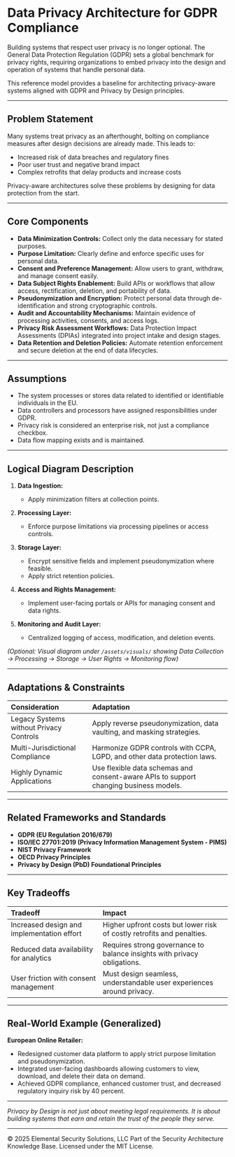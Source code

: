 # Data Privacy Architecture for GDPR Compliance

Building systems that respect user privacy is no longer optional. The General Data Protection Regulation (GDPR) sets a global benchmark for privacy rights, requiring organizations to embed privacy into the design and operation of systems that handle personal data.

This reference model provides a baseline for architecting privacy-aware systems aligned with GDPR and Privacy by Design principles.

---

## Problem Statement

Many systems treat privacy as an afterthought, bolting on compliance measures after design decisions are already made. This leads to:
- Increased risk of data breaches and regulatory fines
- Poor user trust and negative brand impact
- Complex retrofits that delay products and increase costs

Privacy-aware architectures solve these problems by designing for data protection from the start.

---

## Core Components

- **Data Minimization Controls:** Collect only the data necessary for stated purposes.
- **Purpose Limitation:** Clearly define and enforce specific uses for personal data.
- **Consent and Preference Management:** Allow users to grant, withdraw, and manage consent easily.
- **Data Subject Rights Enablement:** Build APIs or workflows that allow access, rectification, deletion, and portability of data.
- **Pseudonymization and Encryption:** Protect personal data through de-identification and strong cryptographic controls.
- **Audit and Accountability Mechanisms:** Maintain evidence of processing activities, consents, and access logs.
- **Privacy Risk Assessment Workflows:** Data Protection Impact Assessments (DPIAs) integrated into project intake and design stages.
- **Data Retention and Deletion Policies:** Automate retention enforcement and secure deletion at the end of data lifecycles.

---

## Assumptions

- The system processes or stores data related to identified or identifiable individuals in the EU.
- Data controllers and processors have assigned responsibilities under GDPR.
- Privacy risk is considered an enterprise risk, not just a compliance checkbox.
- Data flow mapping exists and is maintained.

---

## Logical Diagram Description

1. **Data Ingestion:**
   - Apply minimization filters at collection points.

2. **Processing Layer:**
   - Enforce purpose limitations via processing pipelines or access controls.

3. **Storage Layer:**
   - Encrypt sensitive fields and implement pseudonymization where feasible.
   - Apply strict retention policies.

4. **Access and Rights Management:**
   - Implement user-facing portals or APIs for managing consent and data rights.

5. **Monitoring and Audit Layer:**
   - Centralized logging of access, modification, and deletion events.

*(Optional: Visual diagram under `/assets/visuals/` showing Data Collection -> Processing -> Storage -> User Rights -> Monitoring flow)*

---

## Adaptations & Constraints

| Consideration | Adaptation |
|:--------------|:-----------|
| Legacy Systems without Privacy Controls | Apply reverse pseudonymization, data vaulting, and masking strategies. |
| Multi-Jurisdictional Compliance | Harmonize GDPR controls with CCPA, LGPD, and other data protection laws. |
| Highly Dynamic Applications | Use flexible data schemas and consent-aware APIs to support changing business models. |

---

## Related Frameworks and Standards

- **GDPR (EU Regulation 2016/679)**
- **ISO/IEC 27701:2019 (Privacy Information Management System - PIMS)**
- **NIST Privacy Framework**
- **OECD Privacy Principles**
- **Privacy by Design (PbD) Foundational Principles**

---

## Key Tradeoffs

| Tradeoff | Impact |
|:---------|:-------|
| Increased design and implementation effort | Higher upfront costs but lower risk of costly retrofits and penalties. |
| Reduced data availability for analytics | Requires strong governance to balance insights with privacy obligations. |
| User friction with consent management | Must design seamless, understandable user experiences around privacy. |

---

## Real-World Example (Generalized)

**European Online Retailer:**
- Redesigned customer data platform to apply strict purpose limitation and pseudonymization.
- Integrated user-facing dashboards allowing customers to view, download, and delete their data on demand.
- Achieved GDPR compliance, enhanced customer trust, and decreased regulatory inquiry risk by 40 percent.

---

*Privacy by Design is not just about meeting legal requirements. It is about building systems that earn and retain the trust of the people they serve.*



---
© 2025 Elemental Security Solutions, LLC
Part of the Security Architecture Knowledge Base.
Licensed under the MIT License.
